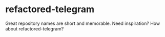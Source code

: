 # refactored-telegram
Great repository names are short and memorable. Need inspiration? How about refactored-telegram?
